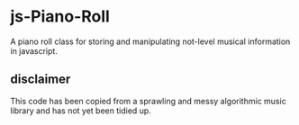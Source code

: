 # js-Piano-Roll
A piano roll class for storing and manipulating not-level musical information in javascript.

## disclaimer
This code has been copied from a sprawling and messy algorithmic music library and has not yet been tidied up.

